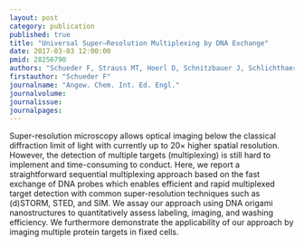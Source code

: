 ```yaml
---
layout: post
category: publication
published: true
title: "Universal Super–Resolution Multiplexing by DNA Exchange"
date: 2017-03-03 12:00:00
pmid: 28256790
authors: "Schueder F, Strauss MT, Hoerl D, Schnitzbauer J, Schlichthaerle T, Strauss S, Yin P, Harz H, Leonhardt H, Jungmann R"
firstauthor: "Schueder F"
journalname: "Angew. Chem. Int. Ed. Engl."
journalvolume:
journalissue:
journalpages:
---
```


Super-resolution microscopy allows optical imaging below the classical diffraction limit of light with currently up to 20× higher spatial resolution. However, the detection of multiple targets (multiplexing) is still hard to implement and time-consuming to conduct. Here, we report a straightforward sequential multiplexing approach based on the fast exchange of DNA probes which enables efficient and rapid multiplexed target detection with common super-resolution techniques such as (d)STORM, STED, and SIM. We assay our approach using DNA origami nanostructures to quantitatively assess labeling, imaging, and washing efficiency. We furthermore demonstrate the applicability of our approach by imaging multiple protein targets in fixed cells.
